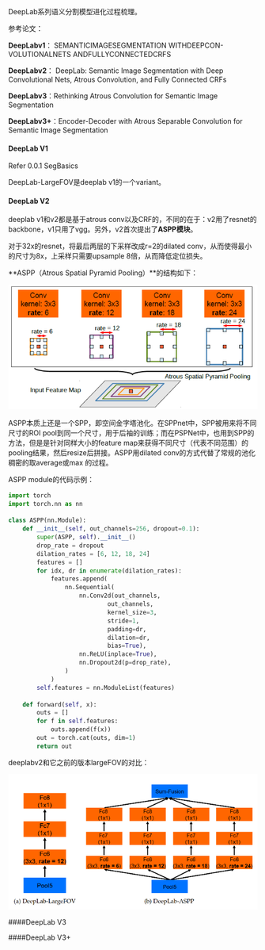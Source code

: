 DeepLab系列语义分割模型进化过程梳理。

参考论文：

**DeepLabv1**： SEMANTICIMAGESEGMENTATION WITHDEEPCON-VOLUTIONALNETS ANDFULLYCONNECTEDCRFS

**DeepLabv2**： DeepLab: Semantic Image Segmentation with Deep Convolutional Nets, Atrous Convolution,   and Fully Connected CRFs

**DeepLabv3**：Rethinking Atrous Convolution for Semantic Image Segmentation

**DeepLabv3+**：Encoder-Decoder with Atrous Separable Convolution for Semantic Image Segmentation



#### DeepLab V1

Refer 0.0.1 SegBasics

DeepLab-LargeFOV是deeplab v1的一个variant。



#### DeepLab V2

deeplab v1和v2都是基于atrous conv以及CRF的，不同的在于：v2用了resnet的backbone，v1只用了vgg。另外，v2首次提出了**ASPP模块**。

对于32x的resnet，将最后两层的下采样改成r=2的dilated conv，从而使得最小的尺寸为8x，上采样只需要upsample 8倍，从而降低定位损失。

**ASPP（Atrous Spatial Pyramid Pooling）**的结构如下：

![img](assets/1*_8p_KTPr5N0HSeIKV35G_g.png)



ASPP本质上还是一个SPP，即空间金字塔池化。在SPPnet中，SPP被用来将不同尺寸的ROI pool到同一个尺寸，用于后袖的训练；而在PSPNet中，也用到SPP的方法，但是是针对同样大小的feature map来获得不同尺寸（代表不同范围）的pooling结果，然后resize后拼接。ASPP用dilated conv的方式代替了常规的池化稠密的取average或max 的过程。

ASPP module的代码示例：

~~~python
import torch
import torch.nn as nn

class ASPP(nn.Module):
    def __init__(self, out_channels=256, dropout=0.1):
        super(ASPP, self).__init__()
        drop_rate = dropout
        dilation_rates = [6, 12, 18, 24]
        features = []
        for idx, dr in enumerate(dilation_rates):
            features.append(
                nn.Sequential(
                    nn.Conv2d(out_channels,
                            out_channels,
                            kernel_size=3,
                            stride=1,
                            padding=dr,
                            dilation=dr,
                            bias=True),
                    nn.ReLU(inplace=True),
                    nn.Dropout2d(p=drop_rate),
                )
            )
        self.features = nn.ModuleList(features)

    def forward(self, x):
        outs = []
        for f in self.features:
            outs.append(f(x))
        out = torch.cat(outs, dim=1)
        return out
~~~



deeplabv2和它之前的版本largeFOV的对比：

![image-20210617141922131](assets/image-20210617141922131.png)



####DeepLab V3









####DeepLab V3+





